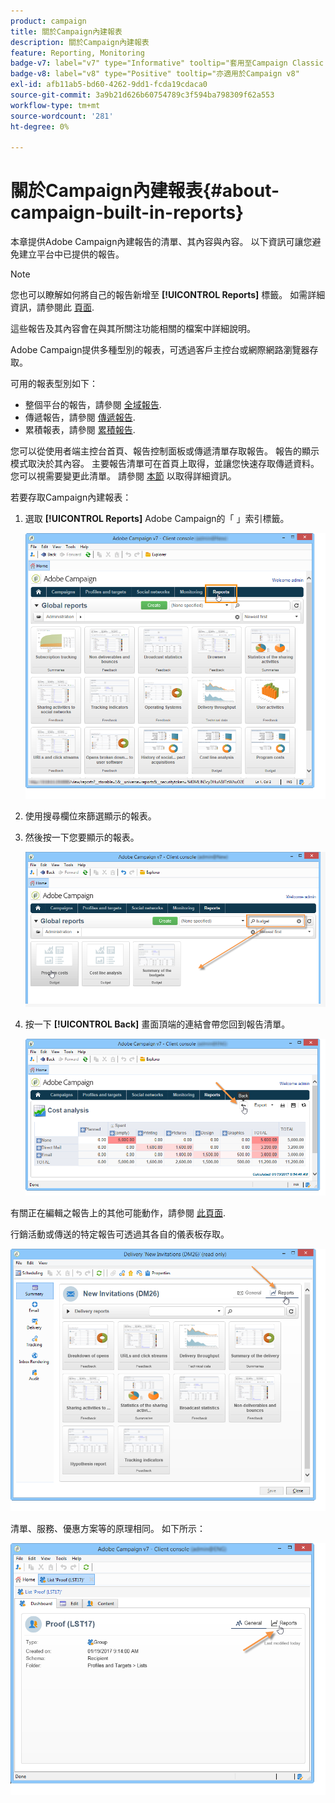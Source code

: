 ```yaml
---
product: campaign
title: 關於Campaign內建報表
description: 關於Campaign內建報表
feature: Reporting, Monitoring
badge-v7: label="v7" type="Informative" tooltip="套用至Campaign Classic v7"
badge-v8: label="v8" type="Positive" tooltip="亦適用於Campaign v8"
exl-id: afb11ab5-bd60-4262-9dd1-fcda19cdaca0
source-git-commit: 3a9b21d626b60754789c3f594ba798309f62a553
workflow-type: tm+mt
source-wordcount: '281'
ht-degree: 0%

---
```


# 關於Campaign內建報表{#about-campaign-built-in-reports}



本章提供Adobe Campaign內建報告的清單、其內容與內容。 以下資訊可讓您避免建立平台中已提供的報告。

>[!NOTE]
>
>您也可以瞭解如何將自己的報告新增至 **[!UICONTROL Reports]** 標籤。 如需詳細資訊，請參閱此 [頁面](../../reporting/using/configuring-access-to-the-report.md#defining-the-filtering-options).

這些報告及其內容會在與其所關注功能相關的檔案中詳細說明。

Adobe Campaign提供多種型別的報表，可透過客戶主控台或網際網路瀏覽器存取。

可用的報表型別如下：

* 整個平台的報告，請參閱 [全域報告](../../reporting/using/global-reports.md).
* 傳遞報告，請參閱 [傳遞報告](../../reporting/using/delivery-reports.md).
* 累積報表，請參閱 [累積報告](../../reporting/using/cumulative-reports.md).

您可以從使用者端主控台首頁、報告控制面板或傳遞清單存取報告。 報告的顯示模式取決於其內容。 主要報告清單可在首頁上取得，並讓您快速存取傳遞資料。 您可以視需要變更此清單。 請參閱 [本節](../../reporting/using/about-reports-creation-in-campaign.md) 以取得詳細資訊。

若要存取Campaign內建報表：

1. 選取 **[!UICONTROL Reports]** Adobe Campaign的「 」索引標籤。

   ![](assets/reporting_access_from_home.png)

1. 使用搜尋欄位來篩選顯示的報表。

1. 然後按一下您要顯示的報表。

   ![](assets/reporting_edit_a_report.png)

1. 按一下 **[!UICONTROL Back]** 畫面頂端的連結會帶您回到報告清單。

   ![](assets/reporting_back_button.png)

有關正在編輯之報告上的其他可能動作，請參閱 [此頁面](../../reporting/using/actions-on-reports.md).

行銷活動或傳送的特定報告可透過其各自的儀表板存取。

![](assets/reporting_on_a_delivery.png)

清單、服務、優惠方案等的原理相同。 如下所示：

![](assets/reporting_on_an_offer.png)

